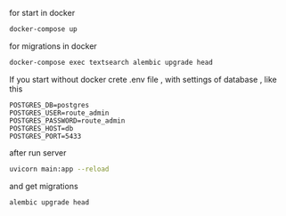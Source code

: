 for start in docker
```bash
docker-compose up
```
for migrations in docker 
```bash
docker-compose exec textsearch alembic upgrade head
```

If you start without docker crete .env file , with settings of database , like this
```dotenv
POSTGRES_DB=postgres
POSTGRES_USER=route_admin
POSTGRES_PASSWORD=route_admin
POSTGRES_HOST=db
POSTGRES_PORT=5433
```
after run server 
```bash
uvicorn main:app --reload
```
and get migrations
```bash
alembic upgrade head
```